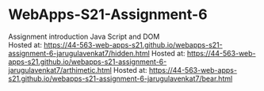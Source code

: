 # WebApps-S21-Assignment-6
Assignment introduction Java Script and DOM<br>
Hosted at: <https://44-563-web-apps-s21.github.io/webapps-s21-assignment-6-jarugulavenkat7/hidden.html>
Hosted at: <https://44-563-web-apps-s21.github.io/webapps-s21-assignment-6-jarugulavenkat7/arthimetic.html>
Hosted at: <https://44-563-web-apps-s21.github.io/webapps-s21-assignment-6-jarugulavenkat7/bear.html>
